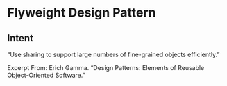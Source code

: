 # Flyweight Design Pattern

## Intent

“Use sharing to support large numbers of fine-grained objects efficiently.”

Excerpt From: Erich Gamma. “Design Patterns: Elements of Reusable Object-Oriented Software.”